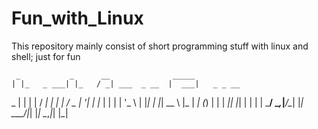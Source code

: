 # Fun_with_Linux
This repository mainly consist of short programming stuff with linux and shell; just for fun


     _           _      __              _____            
    | |_   _ ___| |_   / _| ___  _ __  |  ___|   _ _ __  
 _  | | | | / __| __| | |_ / _ \| '__| | |_ | | | | '_ \ 
| |_| | |_| \__ \ |_  |  _| (_) | |    |  _|| |_| | | | |
 \___/ \__,_|___/\__| |_|  \___/|_|    |_|   \__,_|_| |_|
